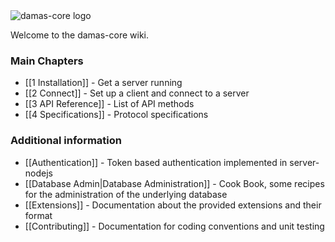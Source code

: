 <img src="http://damas-software.org/bin/damas-core_logo.svg?t=2" alt="damas-core logo"/>

Welcome to the damas-core wiki.

### Main Chapters
* [[1 Installation]] - Get a server running
* [[2 Connect]] - Set up a client and connect to a server
* [[3 API Reference]] - List of API methods
* [[4 Specifications]] - Protocol specifications

### Additional information
* [[Authentication]] - Token based authentication implemented in server-nodejs
* [[Database Admin|Database Administration]] -  Cook Book, some recipes for the administration of the underlying database
* [[Extensions]] - Documentation about the provided extensions and their format
* [[Contributing]] - Documentation for coding conventions and unit testing
